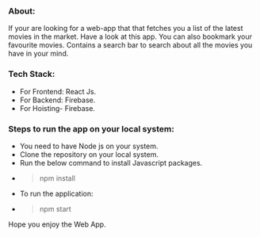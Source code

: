 ### About:
If your are looking for a web-app that that fetches you a list of the latest movies in the market. Have a look at this app. You can also bookmark your favourite movies. Contains a search bar to search about all the movies you have in your mind.

### Tech Stack:
- For Frontend: React Js.
- For Backend: Firebase.
- For Hoisting- Firebase.

### Steps to run the app on your local system:
- You need to have Node js on your system.
- Clone the repository on your local system.
- Run the below command to install Javascript packages.
- > npm install
- To run the application:
- > npm start

Hope you enjoy the Web App.
